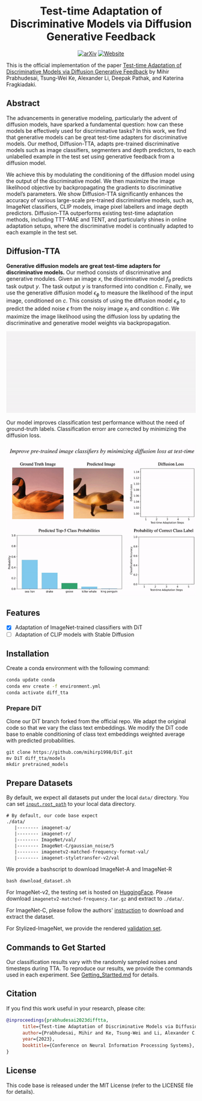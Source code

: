 <div align="center">

<!-- TITLE -->
# **Test-time Adaptation of Discriminative Models via Diffusion Generative Feedback**

 [![arXiv](https://img.shields.io/badge/cs.LG-arXiv:2311.16102-b31b1b.svg)](https://arxiv.org/abs/2311.16102)
[![Website](https://img.shields.io/badge/🌎-Website-blue.svg)](https://diffusion-tta.github.io)
</div>

This is the official implementation of the paper [Test-time Adaptation of Discriminative Models via Diffusion Generative Feedback](https://diffusion-tta.github.io/) by Mihir Prabhudesai, Tsung-Wei Ke, Alexander Li, Deepak Pathak, and Katerina Fragkiadaki.
<!-- DESCRIPTION -->

## Abstract

The advancements in generative modeling, particularly the advent of diffusion models, have sparked a fundamental question: how can these models be effectively used for discriminative tasks? In this work, we find that generative models can be great test-time adapters for discriminative models. Our method, Diffusion-TTA, adapts pre-trained discriminative models such as image classifiers, segmenters and depth predictors, to each unlabelled example in the test set using generative feedback from a diffusion model.

We achieve this by modulating the conditioning of the diffusion model using the output of the discriminative model. We then maximize the image likelihood objective by backpropagating the gradients to discriminative model’s parameters. We show Diffusion-TTA significantly enhances the accuracy of various large-scale pre-trained discriminative models, such as, ImageNet classifiers, CLIP models, image pixel labellers and image depth predictors. Diffusion-TTA outperforms existing test-time adaptation methods, including TTT-MAE and TENT, and particularly shines in online adaptation setups, where the discriminative model is continually adapted to each example in the test set.


## Diffusion-TTA

**Generative diffusion models are great test-time adapters for discriminative models.** Our method consists of discriminative and generative modules. Given an image $x$, the discriminative model $f_{\theta}$ predicts task output $y$. The task output $y$ is transformed into condition $c$. Finally, we use the generative diffusion model $\epsilon_{\phi}$ to measure the likelihood of the input image, conditioned on $c$. This consists of using the diffusion model $\epsilon_{\phi}$ to predict the added noise $\epsilon$ from the noisy image $x_t$ and condition $c$. We maximize the image likelihood using the diffusion loss by updating the discriminative and generative model weights via backpropagation. 


![alt text](figures/arch.gif)

Our model improves classification test performance without the need of ground-truth labels. Classification errorr are corrected by minimizing the diffusion loss.

![alt text](figures/tta_3.gif)

## Features
- [x] Adaptation of ImageNet-trained classifiers with DiT
- [ ] Adaptation of CLIP models with Stable Diffusion

## Installation 
Create a conda environment with the following command:
```bash
conda update conda
conda env create -f environment.yml
conda activate diff_tta
```

### Prepare DiT
Clone our DiT branch forked from the official repo.  We adapt the original code so that we vary the class text embeddings.  We modify the DiT code base to enable conditioning of class text embeddings weighted average with predicted probabilities.
```
git clone https://github.com/mihirp1998/DiT.git
mv DiT diff_tta/models
mkdir pretrained_models
```

## Prepare Datasets

By default, we expect all datasets put under the local `data/` directory.  You can set [`input.root_path`](https://github.com/mihirp1998/Diffusion-TTA/blob/3c1eda48d31c42f08cb2d75da36e8d18077ec7e0/diff_tta/config/config.yaml#L46) to your local data directory.
```
# By default, our code base expect
./data/
   |-------- imagenet-a/
   |-------- imagenet-r/
   |-------- ImageNet/val/
   |-------- ImageNet-C/gaussian_noise/5
   |-------- imagenetv2-matched-frequency-format-val/
   |-------- imagenet-styletransfer-v2/val
```

We provide a bashscript to download ImageNet-A and ImageNet-R
```
bash download_dataset.sh
```

For ImageNet-v2, the testing set is hosted on [HuggingFace](https://huggingface.co/datasets/vaishaal/ImageNetV2/tree/main).  Please download `imagenetv2-matched-frequency.tar.gz` and extract to `./data/`.

For ImageNet-C, please follow the authors' [instruction](https://github.com/hendrycks/robustness) to download and extract the dataset.

For Stylized-ImageNet, we provide the rendered [validation set](https://drive.google.com/drive/folders/1TFCBRkA8r5ik7uxIYIXaUbGbo1glUl5h?usp=drive_link).

## Commands to Get Started
Our classification results vary with the randomly sampled noises and timesteps during TTA.  To reproduce our results, we provide the commands used in each experiment. See [Getting_Startted.md](./GETTING_STARTED.md) for details.


## Citation

If you find this work useful in your research, please cite:

```bibtex
@inproceedings{prabhudesai2023difftta,
      title={Test-time Adaptation of Discriminative Models via Diffusion Generative Feedback},
      author={Prabhudesai, Mihir and Ke, Tsung-Wei and Li, Alexander C. and Pathak, Deepak and Fragkiadaki, Katerina},
      year={2023},
      booktitle={Conference on Neural Information Processing Systems},
}
```

## License
This code base is released under the MIT License (refer to the LICENSE file for details).
